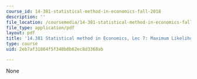 ```yaml
---
course_id: 14-381-statistical-method-in-economics-fall-2018
description: ''
file_location: /coursemedia/14-381-statistical-method-in-economics-fall-2018/2eb7af31864f5f340b0b62ec8d3368ab_MIT14_381F18_lec7.pdf
file_type: application/pdf
layout: pdf
title: '14.381 Statistical method in Economics, Lec 7: Maximum Likelihood Estimation'
type: course
uid: 2eb7af31864f5f340b0b62ec8d3368ab

---
```

None